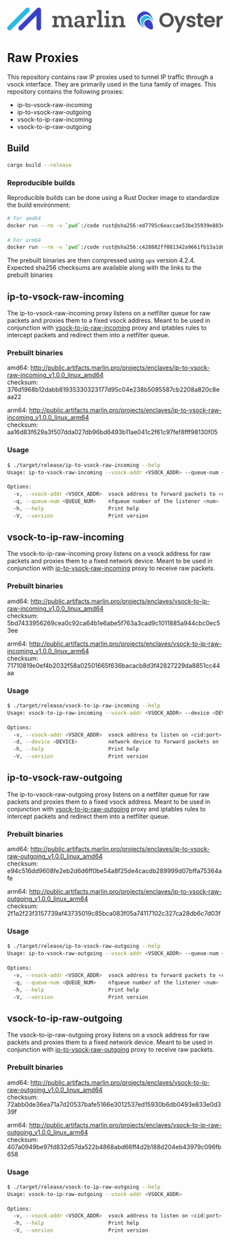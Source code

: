 ![Marlin Oyster Logo](./logo.svg)

# Raw Proxies

This repository contains raw IP proxies used to tunnel IP traffic through a vsock interface. They are primarily used in the tuna family of images. This repository contains the following proxies:
- ip-to-vsock-raw-incoming
- ip-to-vsock-raw-outgoing
- vsock-to-ip-raw-incoming
- vsock-to-ip-raw-outgoing

## Build

```bash
cargo build --release
```

### Reproducible builds

Reproducible builds can be done using a Rust Docker image to standardize the build environment:

```bash
# For amd64
docker run --rm -v `pwd`:/code rust@sha256:ed7795c6eaccae53be35939e883e8c3de0197b21e8eddbd9f04b0c4bc757c094 /code/build-amd64.sh

# For arm64
docker run --rm -v `pwd`:/code rust@sha256:c428882ff081342a9661fb13a1d059ecdc0b6e979ffec64b80371cf20a2088b0 /code/build-arm64.sh
```

The prebuilt binaries are then compressed using `upx` version 4.2.4. Expected sha256 checksums are available along with the links to the prebuilt binaries

## ip-to-vsock-raw-incoming

The ip-to-vsock-raw-incoming proxy listens on a netfilter queue for raw packets and proxies them to a fixed vsock address. Meant to be used in conjunction with [vsock-to-ip-raw-incoming](#vsock-to-ip-raw-incoming) proxy and iptables rules to intercept packets and redirect them into a netfilter queue.

### Prebuilt binaries

amd64: http://public.artifacts.marlin.pro/projects/enclaves/ip-to-vsock-raw-incoming_v1.0.0_linux_amd64 \
checksum: 376d1968b12dabb81935330323177d95c04e238b5085587cb2208a820c8eaa22

arm64: http://public.artifacts.marlin.pro/projects/enclaves/ip-to-vsock-raw-incoming_v1.0.0_linux_arm64 \
checksum: aa16d83f629a3f507dda027db96bd6493b11ae041c2f61c97fef8fff98130f05

### Usage

```bash
$ ./target/release/ip-to-vsock-raw-incoming --help
Usage: ip-to-vsock-raw-incoming --vsock-addr <VSOCK_ADDR> --queue-num <QUEUE_NUM>

Options:
  -v, --vsock-addr <VSOCK_ADDR>  vsock address to forward packets to <cid:port>
  -q, --queue-num <QUEUE_NUM>    nfqueue number of the listener <num>
  -h, --help                     Print help
  -V, --version                  Print version
```

## vsock-to-ip-raw-incoming

The vsock-to-ip-raw-incoming proxy listens on a vsock address for raw packets and proxies them to a fixed network device. Meant to be used in conjunction with [ip-to-vsock-raw-incoming](#ip-to-vsock-raw-incoming) proxy to receive raw packets.

### Prebuilt binaries

amd64: http://public.artifacts.marlin.pro/projects/enclaves/vsock-to-ip-raw-incoming_v1.0.0_linux_amd64 \
checksum: 5bd7433956269cea0c92ca64b1e6abe5f763a3cad9c1011885a944cbc0ec53ee

arm64: http://public.artifacts.marlin.pro/projects/enclaves/vsock-to-ip-raw-incoming_v1.0.0_linux_arm64 \
checksum: 71710819e0ef4b2032f58a02501665f636bacacb8d3f42827229da8851cc44aa

### Usage

```bash
$ ./target/release/vsock-to-ip-raw-incoming --help
Usage: vsock-to-ip-raw-incoming --vsock-addr <VSOCK_ADDR> --device <DEVICE>

Options:
  -v, --vsock-addr <VSOCK_ADDR>  vsock address to listen on <cid:port>
  -d, --device <DEVICE>          network device to forward packets on
  -h, --help                     Print help
  -V, --version                  Print version
```

## ip-to-vsock-raw-outgoing

The ip-to-vsock-raw-outgoing proxy listens on a netfilter queue for raw packets and proxies them to a fixed vsock address. Meant to be used in conjunction with [vsock-to-ip-raw-outgoing](#vsock-to-ip-raw-outgoing) proxy and iptables rules to intercept packets and redirect them into a netfilter queue.

### Prebuilt binaries

amd64: http://public.artifacts.marlin.pro/projects/enclaves/ip-to-vsock-raw-outgoing_v1.0.0_linux_amd64 \
checksum: e94c516dd9608fe2eb2d6d6ff0be54a8f25de4cacdb289999d07bffa75364afe

arm64: http://public.artifacts.marlin.pro/projects/enclaves/ip-to-vsock-raw-outgoing_v1.0.0_linux_arm64 \
checksum: 2f1a2f23f3157739af43735019c85bca083f05a74117102c327ca28db6c7d03f

### Usage

```bash
$ ./target/release/ip-to-vsock-raw-outgoing --help
Usage: ip-to-vsock-raw-outgoing --vsock-addr <VSOCK_ADDR> --queue-num <QUEUE_NUM>

Options:
  -v, --vsock-addr <VSOCK_ADDR>  vsock address to forward packets to <cid:port>
  -q, --queue-num <QUEUE_NUM>    nfqueue number of the listener <num>
  -h, --help                     Print help
  -V, --version                  Print version
```

## vsock-to-ip-raw-outgoing

The vsock-to-ip-raw-outgoing proxy listens on a vsock address for raw packets and proxies them to a fixed network device. Meant to be used in conjunction with [ip-to-vsock-raw-outgoing](#ip-to-vsock-raw-outgoing) proxy to receive raw packets.

### Prebuilt binaries

amd64: http://public.artifacts.marlin.pro/projects/enclaves/vsock-to-ip-raw-outgoing_v1.0.0_linux_amd64 \
checksum: 72abb0de36ea71a7d20537bafe5166e3012537ed15930b6db0493e833e0d339f

arm64: http://public.artifacts.marlin.pro/projects/enclaves/vsock-to-ip-raw-outgoing_v1.0.0_linux_arm64 \
checksum: 407a0949be97fd832d57da522b4868abd66ff4d2b188d204eb43979c096fb658

### Usage

```bash
$ ./target/release/vsock-to-ip-raw-outgoing --help
Usage: vsock-to-ip-raw-outgoing --vsock-addr <VSOCK_ADDR>

Options:
  -v, --vsock-addr <VSOCK_ADDR>  vsock address to listen on <cid:port>
  -h, --help                     Print help
  -V, --version                  Print version
```
